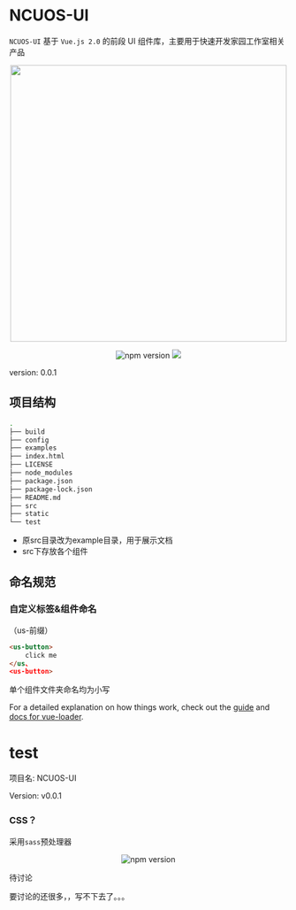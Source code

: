 # NCUOS-UI

`NCUOS-UI` 基于 `Vue.js 2.0` 的前段 UI 组件库，主要用于快速开发家园工作室相关产品

<p align="center">
  <a href="https://coding.net/u/Futurer/p/ncuos-ui/git">
    <img width="500" src="https://coding.net/u/Futurer/p/ncuos-ui/git/raw/develop/examples/assets/logo.png">
  </a>
</p>
<p align="center">
    <img src="https://img.shields.io/badge/npm-5.6.0-brightgreen.svg" alt="npm version">
    <img src="https://img.shields.io/badge/build-passing-brightgreen.svg">
</p>

version: 0.0.1

## 项目结构

```bash
.
├── build
├── config
├── examples
├── index.html
├── LICENSE
├── node_modules
├── package.json
├── package-lock.json
├── README.md
├── src
├── static
└── test
```

- 原src目录改为example目录，用于展示文档
- src下存放各个组件

## 命名规范

### 自定义标签&组件命名

（us-前缀）
```HTML
<us-button>
    click me
</us、
<us-button>
```
单个组件文件夹命名均为小写

For a detailed explanation on how things work, check out the [guide](http://vuejs-templates.github.io/webpack/) and [docs for vue-loader](http://vuejs.github.io/vue-loader).

# test

项目名: NCUOS-UI

Version: v0.0.1

### CSS？
采用`sass`预处理器
<p align="center">
<img src="https://img.shields.io/badge/sass-4.5.3-brightgreen.svg" alt="npm version">
</p>
待讨论

要讨论的还很多，，写不下去了。。。

